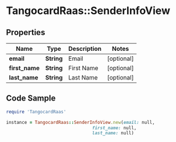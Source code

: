 # TangocardRaas::SenderInfoView

## Properties

Name | Type | Description | Notes
------------ | ------------- | ------------- | -------------
**email** | **String** | Email | [optional] 
**first_name** | **String** | First Name | [optional] 
**last_name** | **String** | Last Name | [optional] 

## Code Sample

```ruby
require 'TangocardRaas'

instance = TangocardRaas::SenderInfoView.new(email: null,
                                 first_name: null,
                                 last_name: null)
```


